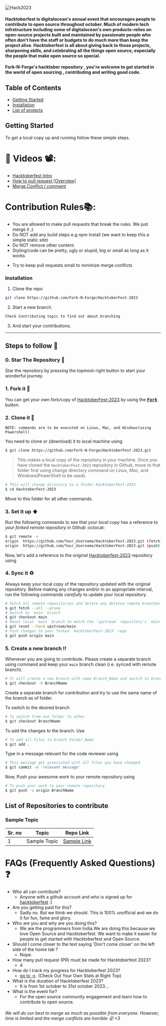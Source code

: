 ![Hack2023](https://github.com/Fork-N-Forge/HacktoberFest-2023/assets/92796050/f96a74f7-f772-4844-97e0-59cf22e18899)


<h4>Hacktoberfest is digitalocean's annual event that encourages people to contribute to open source throughout october. Much of modern tech infrstructure including some of digitalocean's own products-relies on open-source projects built and maintained by passionate people who often don't have the staff or budgets to do much more than keep the project alive. Hacktoberfest is all about giving back to those projects, sharpening skills, and celebrating all the things open source, especially the people that make open source so special.<h4>

<!-- TABLE OF CONTENTS -->

Fork-N-Forge's hacktober repository , you're welcome to get started in the world of open sourcing , contributing and writing good code.
## Table of Contents

* [Getting Started](#getting-started)
* [Installation](#installation)
* [List of projects](#table)


<!-- GETTING STARTED -->
## Getting Started

To get a local copy up and running follow these simple steps.
# 📌 Videos 📽️:

- [Hacktoberfest Intro](https://www.youtube.com/watch?v=mq_FIHdxmIk)
- [How to pull request [Overview]](https://youtu.be/DIj2q02gvKs)
- [Merge Conflict / comment](https://youtu.be/zOx5PJTY8CI)


# Contribution Rules📚:

- You are allowed to make pull requests that break the rules. We just merge it ;)
- Do NOT add any build steps e.g npm install (we want to keep this a simple static site)
- Do NOT remove other content.
- Styling/code can be pretty, ugly or stupid, big or small as long as it works
<!-- - Add your name to the contributorsList file. -->
- Try to keep pull requests small to minimize merge conflicts


### Installation

1. Clone the repo
```sh
git clone https://github.com/Fork-N-Forge/HacktoberFest-2023
```
2. Start a new branch.
```sh
Check Contributing topic to find out about branching
```

3. And start your contributions.

----------

## Steps to follow :scroll:

### 0. Star The Repository :star2:

Star the repository by pressing the topmost-right button to start your wonderful journey.

### 1. Fork it :fork_and_knife:

You can get your own fork/copy of [HacktoberFest-2023](https://github.com/Fork-N-Forge/HacktoberFest-2023) by using the <a href="https://github.com/Fork-N-Forge/HacktoberFest-2023/fork"><kbd><b>Fork</b></kbd></a> button.


### 2. Clone it :busts_in_silhouette:

`NOTE: commands are to be executed on Linux, Mac, and Windows(using Powershell)`

You need to clone or (download) it to local machine using

```sh
$ git clone https://github.com/Fork-N-Forge/HacktoberFest-2023.git
```

> This makes a local copy of the repository in your machine.
Once you have cloned the `HacktoberFest-2023` repository in Github, move to that folder first using change directory command on Linux, Mac, and Windows(PowerShell to be used).

```sh
# This will change directory to a folder HacktoberFest-2023
$ cd HacktoberFest-2023
```

Move to this folder for all other commands.

### 3. Set it up :arrow_up:

Run the following commands to see that *your local copy* has a reference to *your forked remote repository* in Github :octocat:

```sh
$ git remote -v
origin  https://github.com/Your_Username/HacktoberFest-2023.git (fetch)
origin  https://github.com/Your_Username/HacktoberFest-2023.git (push)
```

Now, let's add a reference to the original [Hacktoberfest-2023](https://github.com/Fork-N-Forge/HacktoberFest-2023) repository using


### 4. Sync it :recycle:

Always keep your local copy of the repository updated with the original repository.
Before making any changes and/or in an appropriate interval, run the following commands *carefully* to update your local repository.

```sh
# Fetch all remote repositories and delete any deleted remote branches
$ git fetch --all --prune
# Switch to `main` branch
$ git checkout main
# Reset local `main` branch to match the `upstream` repository's `main` branch
$ git reset --hard upstream/main
# Push changes to your forked `HacktoberFest-2023` repo
$ git push origin main
```


### 5. Create a new branch :bangbang:

Whenever you are going to contribute. Please create a separate branch using command and keep your `main` branch clean (i.e. synced with remote branch).

```sh
# It will create a new branch with name Branch_Name and switch to branch Folder_Name
$ git checkout -b BranchName
```

Create a separate branch for contribution and try to use the same name of the branch as of folder.

To switch to the desired branch

```sh
# To switch from one folder to other
$ git checkout BranchName
```

To add the changes to the branch. Use

```sh
# To add all files to branch Folder_Name
$ git add .
```

Type in a message relevant for the code reviewer using

```sh
# This message get associated with all files you have changed
$ git commit -m 'relevant message'
```

Now, Push your awesome work to your remote repository using

```sh
# To push your work to your remote repository
$ git push -u origin BranchName
```

## List of Repositories to contribute 

### Sample Topic

Sr. no | Topic | Repo Link |  
|---|---|---|
| 1 | Sample Topic | [Sample Link](https://www.adoptapet.com/public/apis/pet_list.html) |


# FAQs (Frequently Asked Questions) ❓

- Who all can contribute?
  - Anyone with a github account and who is signed up for
[hacktoberfest](https://hacktoberfest.com/register/) :)
- Are you getting paid for this?
  - Sadly no. But we think we should. This is 100% unofficial and we do it for fun, fame and glory.
- Who are you and why are you doing this?
  - We are the programmers from India.We are doing this because we love Open Source and Hacktoberfest. We want to make it easier for people to get started with Hacktoberfest and Open Source.
- Should I come closer to the text saying 'Don't come closer' on the left side of the home tab ?
  - Nope.
- How many pull request (PR) must be made for Hacktoberfest 2023?
  - 4
- How do I track my progress for Hacktoberfest 2023?
  - [go to ->](https://hacktoberfest.digitalocean.com/profile/). (Check Out Your Own Stats at Right Top)
- What is the duration of Hacktoberfest 2023?
  - It is from 1st october to 31st october 2023...
- What is the event for?
  - For the open source community engagement and learn how to contribute to open source.




###### *We will do our best to merge as much as possible from everyone. However, time is limited and the merge conflicts are horrible :astonished: <3*
<br>
